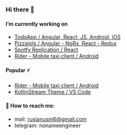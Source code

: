 ### Hi there 👋

#### I’m currently working on
- [TodoApp / Angular, React, JS, Android, iOS](https://github.com/nonameengineer/todo-app)
- [Pizzaiols / Angular - NgRx, React - Redux](https://github.com/nonameengineer/pizzaiols)
- [Spotfy Replication / React](https://github.com/nonameengineer/spotify-replication)
- [Rider - Mobile taxi client / Android](https://github.com/nonameengineer/rider-mobile-taxi-client)

#### Popular ⚡
- [Rider - Mobile taxi client / Android](https://github.com/nonameengineer/rider-mobile-taxi-client)
- [KotlinStream Theme / VS Code](https://github.com/nonameengineer/kot-stream-theme-vscode)

#### 💬 How to reach me:
- mail: ruslanusm6@gmail.com
- telegram: nonameengineer

<!--
**nonameengineer/nonameengineer** is a ✨ _special_ ✨ repository because its `README.md` (this file) appears on your GitHub profile.

Here are some ideas to get you started:

- 🔭 I’m currently working on ...
- 🌱 I’m currently learning ...
- 👯 I’m looking to collaborate on ...
- 🤔 I’m looking for help with ...
- 💬 Ask me about ...
- 📫 How to reach me: ...
- 😄 Pronouns: ...
- ⚡ Fun fact: ...
-->
